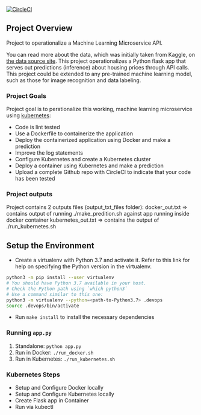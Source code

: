 [![CircleCI](https://dl.circleci.com/status-badge/img/gh/twgituser/04_Project_Microservices/tree/main.svg?style=svg)](https://dl.circleci.com/status-badge/redirect/gh/twgituser/04_Project_Microservices/tree/main)

## Project Overview

Project to operationalize a Machine Learning Microservice API.

You can read more about the data, which was initially taken from Kaggle, on [the data source site](https://www.kaggle.com/c/boston-housing). This project operationalizes a Python flask app that serves out predictions (inference) about housing prices through API calls.
This project could be extended to any pre-trained machine learning model, such as those for image recognition and data labeling.

### Project Goals

Project goal is to perationalize this working, machine learning microservice using [kubernetes](https://kubernetes.io/):

- Code is lint tested
- Use a Dockerfile to containerize the application
- Deploy the containerized application using Docker and make a prediction
- Improve the log statements
- Configure Kubernetes and create a Kubernetes cluster
- Deploy a container using Kubernetes and make a prediction
- Upload a complete Github repo with CircleCI to indicate that your code has been tested

### Project outputs

Project contains 2 outputs files (output_txt_files folder):
docker_out.txt => contains output of running ./make_predition.sh against app running inside docker container
kubernetes_out.txt => contains the output of ./run_kubernetes.sh

## Setup the Environment

- Create a virtualenv with Python 3.7 and activate it. Refer to this link for help on specifying the Python version in the virtualenv.

```bash
python3 -m pip install --user virtualenv
# You should have Python 3.7 available in your host.
# Check the Python path using `which python3`
# Use a command similar to this one:
python3 -m virtualenv --python=<path-to-Python3.7> .devops
source .devops/bin/activate
```

- Run `make install` to install the necessary dependencies

### Running `app.py`

1. Standalone: `python app.py`
2. Run in Docker: `./run_docker.sh`
3. Run in Kubernetes: `./run_kubernetes.sh`

### Kubernetes Steps

- Setup and Configure Docker locally
- Setup and Configure Kubernetes locally
- Create Flask app in Container
- Run via kubectl
